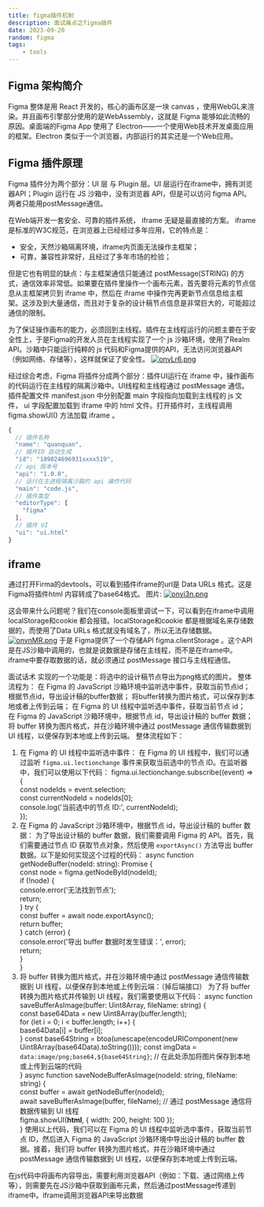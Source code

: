 ```yaml
---
title: figma插件机制
description: 面试痛点之figma插件
date: 2023-09-20
random: figma 
tags:
    - tools
---
```


## Figma 架构简介
Figma 整体是用 React 开发的，核心的画布区是一块 canvas ，使用WebGL来渲染。并且画布引擎部分使用的是WebAssembly，这就是 Figma 能够如此流畅的原因。桌面端的Figma App 使用了 Electron——一个使用Web技术开发桌面应用的框架。Electron 类似于一个浏览器，内部运行的其实还是一个Web应用。

## Figma 插件原理
 Figma 插件分为两个部分：UI 层 与 Plugin 层。UI 层运行在iframe中，拥有浏览器API；Plugin 运行在 JS 沙箱中，没有浏览器 API，但是可以访问 figma API。两者只能用postMessage通信。

在Web端开发一套安全、可靠的插件系统， iframe 无疑是最直接的方案。 iframe 是标准的W3C规范，在浏览器上已经经过多年应用，它的特点是：
 
 + 安全，天然沙箱隔离环境，iframe内页面无法操作主框架； 
 + 可靠，兼容性非常好，且经过了多年市场的检验； 
 
但是它也有明显的缺点：与主框架通信只能通过 postMessage(STRING) 的方式，通信效率非常低。如果要在插件里操作一个画布元素，首先要将元素的节点信息从主框架拷贝到 iframe 中，然后在  iframe 中操作完再更新节点信息给主框架。这涉及到大量通信，而且对于复杂的设计稿节点信息是非常巨大的，可能超过通信的限制。
 
为了保证操作画布的能力，必须回到主线程。插件在主线程运行的问题主要在于安全性上，于是Figma的开发人员在主线程实现了一个 js 沙箱环境，使用了Realm API。沙箱中只能运行纯粹的 js 代码和Figma提供的API，无法访问浏览器API（例如网络、存储等），这样就保证了安全性。
[![onvLr6.png](https://www.helloimg.com/images/2023/09/20/onvLr6.png)](https://www.helloimg.com/image/onvLr6)

经过综合考虑，Figma 将插件分成两个部分：插件UI运行在 iframe 中，操作画布的代码运行在主线程的隔离沙箱中。UI线程和主线程通过 postMessage 通信。
插件配置文件 manifest.json 中分别配置 main 字段指向加载到主线程的 js 文件， ui 字段配置加载到 iframe 中的 html 文件。打开插件时，主线程调用 figma.showUI() 方法加载 iframe 。
```javascript
{
  // 插件名称
  "name": "quanquan",
  // 插件ID 自动生成
  "id": "109824696931xxxx519",
  // api 版本号
  "api": "1.0.0",
  // 运行在主进程隔离沙箱的 api 操作代码
  "main": "code.js",
  // 插件类型
  "editorType": [
    "figma"
  ],
  // 插件 UI
  "ui": "ui.html"
}
```

## iframe
 
通过打开Firma的devtools，可以看到插件iframe的url是 Data URLs 格式。这是Figma将插件html 内容转成了base64格式。 图片: [![onvi3n.png](https://www.helloimg.com/images/2023/09/20/onvi3n.png)](https://www.helloimg.com/image/onvi3n)
 
这会带来什么问题呢？我们在console面板里调试一下，可以看到在iframe中调用localStorage和cookie 都会报错。localStorage和cookie 都是根据域名来存储数据的，而使用了Data URLs 格式就没有域名了，所以无法存储数据。 [![onvnMR.png](https://www.helloimg.com/images/2023/09/20/onvnMR.png)](https://www.helloimg.com/image/onvnMR)
 于是 Figma提供了一个存储API figma.clientStorage 。这个API是在JS沙箱中调用的，也就是说数据是存储在主线程，而不是在iframe中。iframe中要存取数据的话，就必须通过 postMessage 接口与主线程通信。


面试话术
实现的一个功能是：将选中的设计稿节点导出为png格式的图片。
整体流程为：
在 Figma 的 JavaScript 沙箱环境中监听选中事件，获取当前节点id；
根据节点id，导出设计稿的buffer数据；
将buffer转换为图片格式，可以保存到本地或者上传到云端；
在 Figma 的 UI 线程中监听选中事件，获取当前节点 id；  
在 Figma 的 JavaScript 沙箱环境中，根据节点 id，导出设计稿的 buffer 数据；  
将 buffer 转换为图片格式，并在沙箱环境中通过 postMessage 通信传输数据到 UI 线程，以便保存到本地或上传到云端。
整体流程如下：
1. 在 Figma 的 UI 线程中监听选中事件：
在 Figma 的 UI 线程中，我们可以通过监听 `figma.ui.lectionchange` 事件来获取当前选中的节点 ID。在监听器中，我们可以使用以下代码：
 figma.ui.lectionchange.subscribe((event) => {  
 const nodeIds = event.selection;  
 const currentNodeId = nodeIds[0];  
 console.log('当前选中的节点 ID:', currentNodeId);  
});  
2. 在 Figma 的 JavaScript 沙箱环境中，根据节点 id，导出设计稿的 buffer 数据：
为了导出设计稿的 buffer 数据，我们需要调用 Figma 的 API。首先，我们需要通过节点 ID 获取节点对象，然后使用 `exportAsync()` 方法导出 buffer 数据。以下是如何实现这个过程的代码：
async function getNodeBuffer(nodeId: string): Promise<Uint8Array> {  
 const node = figma.getNodeById(nodeId);  
 if (!node) {  
   console.error('无法找到节点');  
   return;  
 }
 try {  
   const buffer = await node.exportAsync();  
   return buffer;  
 } catch (error) {  
   console.error('导出 buffer 数据时发生错误：', error);  
   return;  
 }  
}
3. 将 buffer 转换为图片格式，并在沙箱环境中通过 postMessage 通信传输数据到 UI 线程，以便保存到本地或上传到云端：（掉后端接口）
为了将 buffer 转换为图片格式并传输到 UI 线程，我们需要使用以下代码：
async function saveBufferAsImage(buffer: Uint8Array, fileName: string) {  
 const base64Data = new Uint8Array(buffer.length);  
 for (let i = 0; i < buffer.length; i++) {  
   base64Data[i] = buffer[i];  
 }
 const base64String = btoa(unescape(encodeURIComponent(new Uint8Array(base64Data).toString())));
 const imgData = `data:image/png;base64,${base64String}`;
 // 在此处添加将图片保存到本地或上传到云端的代码  
}
async function saveNodeBufferAsImage(nodeId: string, fileName: string) {  
 const buffer = await getNodeBuffer(nodeId);  
 await saveBufferAsImage(buffer, fileName);
 // 通过 postMessage 通信将数据传输到 UI 线程  
 figma.showUI(__html__, { width: 200, height: 100 });  
}
使用以上代码，我们可以在 Figma 的 UI 线程中监听选中事件，获取当前节点 ID，然后进入 Figma 的 JavaScript 沙箱环境中导出设计稿的 buffer 数据。接着，我们将 buffer 转换为图片格式，并在沙箱环境中通过 postMessage 通信传输数据到 UI 线程，以便保存到本地或上传到云端。

在js代码中将画布内容导出，需要利用浏览器API（例如：下载、通过网络上传等），则需要先在JS沙箱中获取到画布元素，然后通过postMessage传递到iframe中。iframe调用浏览器API来导出数据